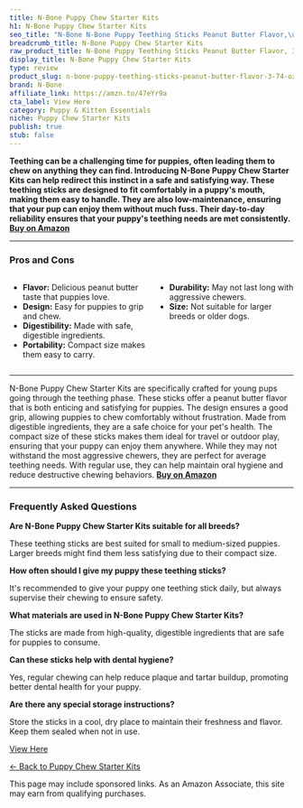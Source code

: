 ```yaml
---
title: N-Bone Puppy Chew Starter Kits
h1: N-Bone Puppy Chew Starter Kits
seo_title: "N-Bone N-Bone Puppy Teething Sticks Peanut Butter Flavor,\u2026"
breadcrumb_title: N-Bone Puppy Chew Starter Kits
raw_product_title: N-Bone Puppy Teething Sticks Peanut Butter Flavor, 3.74-oz Bag
display_title: N-Bone Puppy Chew Starter Kits
type: review
product_slug: n-bone-puppy-teething-sticks-peanut-butter-flavor-3-74-oz-bag
brand: N-Bone
affiliate_link: https://amzn.to/47eYr9a
cta_label: View Here
category: Puppy & Kitten Essentials
niche: Puppy Chew Starter Kits
publish: true
stub: false
---
```


<div id="intro" class="full-width">
  <p><strong>Teething can be a challenging time for puppies, often leading them to chew on anything they can find. Introducing N-Bone Puppy Chew Starter Kits can help redirect this instinct in a safe and satisfying way. These teething sticks are designed to fit comfortably in a puppy's mouth, making them easy to handle. They are also low-maintenance, ensuring that your pup can enjoy them without much fuss. Their day-to-day reliability ensures that your puppy's teething needs are met consistently.</strong> <a href="https://amzn.to/47eYr9a" rel="nofollow sponsored noopener" target="_blank"><strong>Buy on Amazon</strong></a></p>
</div>

<hr />
<h3 id="pros-cons">Pros and Cons</h3>
<div class="pc-grid" style="display:grid;grid-template-columns:1fr 1fr;gap:16px;">
  <ul>
    <li><strong>Flavor:</strong> Delicious peanut butter taste that puppies love.</li>
    <li><strong>Design:</strong> Easy for puppies to grip and chew.</li>
    <li><strong>Digestibility:</strong> Made with safe, digestible ingredients.</li>
    <li><strong>Portability:</strong> Compact size makes them easy to carry.</li>
  </ul>
  <ul>
    <li><strong>Durability:</strong> May not last long with aggressive chewers.</li>
    <li><strong>Size:</strong> Not suitable for larger breeds or older dogs.</li>
  </ul>
</div>
<hr />

<div class="full-width">
  <p>N-Bone Puppy Chew Starter Kits are specifically crafted for young pups going through the teething phase. These sticks offer a peanut butter flavor that is both enticing and satisfying for puppies. The design ensures a good grip, allowing puppies to chew comfortably without frustration. Made from digestible ingredients, they are a safe choice for your pet's health. The compact size of these sticks makes them ideal for travel or outdoor play, ensuring that your puppy can enjoy them anywhere. While they may not withstand the most aggressive chewers, they are perfect for average teething needs. With regular use, they can help maintain oral hygiene and reduce destructive chewing behaviors. <a href="https://amzn.to/47eYr9a" rel="nofollow sponsored noopener" target="_blank"><strong>Buy on Amazon</strong></a></p>
</div>

<hr />
<h3 id="faqs">Frequently Asked Questions</h3>

<p><strong>Are N-Bone Puppy Chew Starter Kits suitable for all breeds?</strong></p>
<p>These teething sticks are best suited for small to medium-sized puppies. Larger breeds might find them less satisfying due to their compact size.</p>

<p><strong>How often should I give my puppy these teething sticks?</strong></p>
<p>It's recommended to give your puppy one teething stick daily, but always supervise their chewing to ensure safety.</p>

<p><strong>What materials are used in N-Bone Puppy Chew Starter Kits?</strong></p>
<p>The sticks are made from high-quality, digestible ingredients that are safe for puppies to consume.</p>

<p><strong>Can these sticks help with dental hygiene?</strong></p>
<p>Yes, regular chewing can help reduce plaque and tartar buildup, promoting better dental health for your puppy.</p>

<p><strong>Are there any special storage instructions?</strong></p>
<p>Store the sticks in a cool, dry place to maintain their freshness and flavor. Keep them sealed when not in use.</p>
<p><a class="btn" href="https://amzn.to/47eYr9a" target="_blank" rel="nofollow sponsored noopener">View Here</a></p>
<p><a href="/roundups/puppy-kitten-essentials/puppy-chew-starter-kits/">← Back to Puppy Chew Starter Kits</a></p>
<aside class="disclosure">This page may include sponsored links. As an Amazon Associate, this site may earn from qualifying purchases.</aside>
